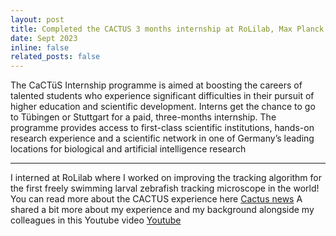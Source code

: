 ```yaml
---
layout: post
title: Completed the CACTUS 3 months internship at RoLilab, Max Planck Institute for Biological Cybernetics, Tubingen Germany
date: Sept 2023
inline: false
related_posts: false
---
```


The CaCTüS Internship programme is aimed at boosting the careers of talented students who experience significant difficulties in their pursuit of higher education and scientific development. Interns get the chance to go to Tübingen or Stuttgart for a paid, three-months internship. The programme provides access to first-class scientific institutions, hands-on research experience and a scientific network in one of Germany’s leading locations for biological and artificial intelligence research

***

I interned at RoLilab where I worked on improving the tracking algorithm for the first freely swimming larval zebrafish tracking microscope in the world! You can read more about the CACTUS experience here <a href="https://www.projects.tuebingen.mpg.de/news/">Cactus news</a> A shared a bit more about my experience and my background alongside my colleagues in this Youtube video <a href="https://youtu.be/Wf1xgKbPj_Y">Youtube</a> 

<!-- #### Hipster list
<ul>
    <li>brunch</li>
    <li>fixie</li>
    <li>raybans</li>
    <li>messenger bag</li>
</ul> -->

<!-- Hoodie Thundercats retro, tote bag 8-bit Godard craft beer gastropub. Truffaut Tumblr taxidermy, raw denim Kickstarter sartorial dreamcatcher. Quinoa chambray slow-carb salvia readymade, bicycle rights 90's yr typewriter selfies letterpress cardigan vegan.

***

Pug heirloom High Life vinyl swag, single-origin coffee four dollar toast taxidermy reprehenderit fap distillery master cleanse locavore. Est anim sapiente leggings Brooklyn ea. Thundercats locavore excepteur veniam eiusmod. Raw denim Truffaut Schlitz, migas sapiente Portland VHS twee Bushwick Marfa typewriter retro id keytar. -->

<!-- > We do not grow absolutely, chronologically. We grow sometimes in one dimension, and not in another, unevenly. We grow partially. We are relative. We are mature in one realm, childish in another.
> —Anais Nin

Fap aliqua qui, scenester pug Echo Park polaroid irony shabby chic ex cardigan church-key Odd Future accusamus. Blog stumptown sartorial squid, gastropub duis aesthetic Truffaut vero. Pinterest tilde twee, odio mumblecore jean shorts lumbersexual. -->
